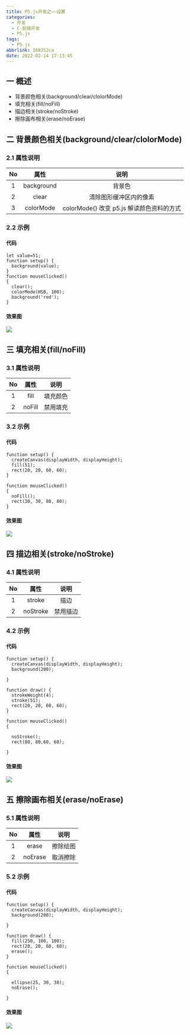 ```yaml
---
title: P5.js开发之——设置
categories:
  - 开发
  - C-前端开发
  - P5.js
tags:
  - P5.js
abbrlink: 168352ca
date: 2022-02-14 17:13:45
---
```

## 一 概述

* 背景颜色相关(background/clear/clolorMode)
* 填充相关(fill/noFill)
* 描边相关(stroke/noStroke)
* 擦除画布相关(erase/noErase)

<!--more-->

## 二 背景颜色相关(background/clear/clolorMode)

### 2.1 属性说明

|  No  |    属性    |                   说明                    |
| :--: | :--------: | :---------------------------------------: |
|  1   | background |                  背景色                   |
|  2   |   clear    |          清除图形缓冲区内的像素           |
|  3   | colorMode  | colorMode() 改变 p5.js 解读颜色资料的方式 |

### 2.2 示例

#### 代码

```
let value=51;
function setup() {
  background(value);
}
function mouseClicked()
{
  clear();
  colorMode(HSB, 100);
  background('red');
}
```

#### 效果图
![][1]

## 三  填充相关(fill/noFill)

### 3.1 属性说明

|  No  |  属性  |   说明   |
| :--: | :----: | :------: |
|  1   |  fill  | 填充颜色 |
|  2   | noFill | 禁用填充 |

### 3.2 示例

#### 代码

```
function setup() {
  createCanvas(displayWidth, displayHeight);
  fill(51);
  rect(20, 20, 60, 60);
}

function mouseClicked()
{
  noFill();
  rect(30, 30, 80, 80);
}
```

#### 效果图
![][2]

## 四 描边相关(stroke/noStroke)

### 4.1 属性说明

|  No  |   属性   |   说明   |
| :--: | :------: | :------: |
|  1   |  stroke  |   描边   |
|  2   | noStroke | 禁用描边 |

### 4.2 示例

#### 代码

```
function setup() {
  createCanvas(displayWidth, displayHeight);
  background(200);

}

function draw() {
  strokeWeight(4);
  stroke(51);
  rect(20, 20, 60, 60);
}

function mouseClicked()
{
  
  noStroke();
  rect(80, 80,60, 60);

}
```

#### 效果图
![][3]

## 五 擦除画布相关(erase/noErase)

### 5.1 属性说明

|  No  |  属性   |   说明   |
| :--: | :-----: | :------: |
|  1   |  erase  | 擦除绘图 |
|  2   | noErase | 取消擦除 |

### 5.2 示例

#### 代码

```
function setup() {
  createCanvas(displayWidth, displayHeight);
  background(200);

}

function draw() {
  fill(250, 100, 100);
  rect(20, 20, 60, 60);
  erase();
}

function mouseClicked()
{
  
  ellipse(25, 30, 30);
  noErase();

}
```

#### 效果图
![][4]


[1]:https://raw.githubusercontent.com/PGzxc/CDN/master/blog-p5js/p5js-setting-background-sample.gif
[2]:https://raw.githubusercontent.com/PGzxc/CDN/master/blog-p5js/p5js-setting-fill-sample.gif
[3]:https://raw.githubusercontent.com/PGzxc/CDN/master/blog-p5js/p5js-setting-stroke-sample.gif
[4]:https://raw.githubusercontent.com/PGzxc/CDN/master/blog-p5js/p5js-setting-erase-sample.gif